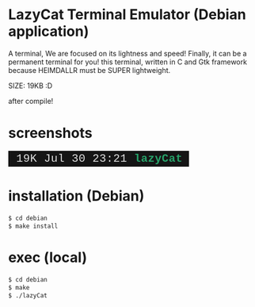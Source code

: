 # LazyCat Terminal Emulator (Debian application)

A terminal,
We are focused on its lightness and speed!
Finally, it can be a permanent terminal for you!
this terminal, written in C and Gtk framework
because HEIMDALLR must be SUPER lightweight.


SIZE: 19KB :D


after compile!

# screenshots

![screenshots](screenshots/1.png)


# installation (Debian)
    $ cd debian
    $ make install 


# exec (local)
    $ cd debian
    $ make
    $ ./lazyCat

